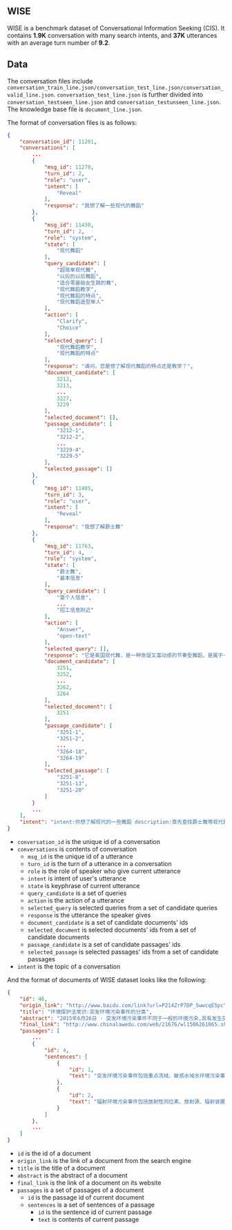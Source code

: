 ## WISE

WISE is a benchmark dataset of Conversational Information Seeking (CIS). It contains **1.9K** conversation with many search intents, and **37K** utterances with an average turn number of **9.2**.

## Data

The conversation files include `conversation_train_line.json/conversation_test_line.json/conversation_valid_line.json`.
`conversation_test_line.json` is further divided into `conversation_testseen_line.json` and `conversation_testunseen_line.json`. 
The knowledge base file is `document_line.json`.

The format of conversation files is as follows:

```json
{
    "conversation_id": 11201,
    "conversations": [
        ...
        {
            "msg_id": 11278,
            "turn_id": 2,
            "role": "user",
            "intent": [
                "Reveal"
            ],
            "response": "我想了解一些现代的舞蹈"
        },
        {
            "msg_id": 11430,
            "turn_id": 2,
            "role": "system",
            "state": [
                "现代舞蹈"
            ],
            "query_candidate": [
                "超简单现代舞",
                "以后的以后舞蹈",
                "适合零基础女生跳的舞",
                "现代舞蹈教学",
                "现代舞蹈的特点",
                "现代舞蹈造型单人"
            ],
            "action": [
                "Clarify",
                "Choice"
            ],
            "selected_query": [
                "现代舞蹈教学",
                "现代舞蹈的特点"
            ],
            "response": "请问，您是想了解现代舞蹈的特点还是教学？",
            "document_candidate": [
                3212,
                3213,
                ...
                3227,
                3229
            ],
            "selected_document": [],
            "passage_candidate": [
                "3212-1",
                "3212-2",
                ...
                "3229-4",
                "3229-5"
            ],
            "selected_passage": []
        },
        {
            "msg_id": 11485,
            "turn_id": 3,
            "role": "user",
            "intent": [
                "Reveal"
            ],
            "response": "我想了解爵士舞"
        },
        {
            "msg_id": 11763,
            "turn_id": 4,
            "role": "system",
            "state": [
                "爵士舞",
                "基本信息"
            ],
            "query_candidate": [
                "查个人信息",
                ...
                "招工信息附近"
            ],
            "action": [
                "Answer",
                "open-text"
            ],
            "selected_query": [],
            "response": "它是美国现代舞，是一种急促又富动感的节奏型舞蹈，是属于一种外放性的舞蹈。",
            "document_candidate": [
                3251,
                3252,
                ...
                3262,
                3264
            ],
            "selected_document": [
                3251
            ],
            "passage_candidate": [
                "3251-1",
                "3251-2",
                ...
                "3264-18",
                "3264-19"
            ],
            "selected_passage": [
                "3251-8",
                "3251-13",
                "3251-20"
            ]
        }
        ...
    ],
    "intent": "intent:你想了解现代的一些舞蹈 description:首先查找爵士舞等现代舞种，给出形成时间，舞蹈人数等。然后找出能够欣赏现代舞种的网站，给出视频链接。之后给出学习舞蹈的机构所在地和网站，联系电话等。"
}
```

- `conversation_id` is the unique id of a conversation
- `conversations` is contents of conversation
  - `msg_id` is the unique id of a utterance
  - `turn_id` is the turn of a utterance in a conversation
  - `role` is the role of speaker who give current utterance
  - `intent` is intent of user's utterance
  - `state` is keyphrase of current utterance
  - `query_candidate` is a set of queries
  - `action` is the action of a utterance 
  - `selected_query` is selected queries from a set of candidate queries
  - `response` is the utterance the speaker gives
  - `document_candidate` is a set of candidate documents' ids
  - `selected_document` is selected documents' ids from a set of candidate documents
  - `passage_candidate` is a set of candidate passages' ids
  - `selected_passage` is selected passages' ids from a set of candidate passages
- `intent` is the topic of a conversation

And the format of documents of WISE dataset looks like the following:

```json
{
    "id": 46,
    "origin_link": "http://www.baidu.com/link?url=P214ZrP7DP_5wwcqE5pcYqiGtWFUGPFlpv11KfqKHlcC886P_MKP36qoAbo8knmjsTvOpUA09OyLWF9Yhm0vHdLumr7gI7GCIyISbasXdg7",
    "title": "环境保护法常识:突发环境污染事件的分类",
    "abstract": "2015年6月26日 - 突发环境污染事件不同于一般的环境污染,具有发生突然、扩散迅速、危害严重、污染物不明及处理的艰巨性等特点。 突发环境污染事件包括重点流域、敏感水...",
    "final_link": "http://www.chinalawedu.com/web/21676/wl1506261065.shtml",
    "passages": [
        ...
        {
            "id": 4,
            "sentences": [
                {
                    "id": 1,
                    "text": "突发环境污染事件包括重点流域、敏感水域水环境污染事件;重点城市光化学烟雾污染事件;危险化学品、废弃化学品污染事件;海上石油勘探开发溢油事件;突发船舶污染事件等。"
                },
                {
                    "id": 2,
                    "text": "辐射环境污染事件包括放射性同位素、放射源、辐射装置、放射性废物辐射污染事件。"
                }
            ]
        },
        ...
    ]
}
```

- `id` is the id of a document
- `origin_link` is the link of a document from the search engine
- `title` is the title of a document
- `abstract` is the abstract of a document
- `final_link` is the link of a document on its website
- `passages` is a set of passages of a document
  - `id` is the passage id of current document
  - `sentences` is a set of sentences of a passage
    - `id` is the sentence id of current passage
    - `text` is contents of current passage